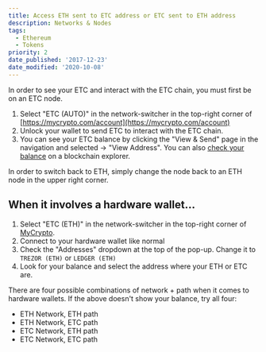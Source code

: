 ```yaml
---
title: Access ETH sent to ETC address or ETC sent to ETH address
description: Networks & Nodes
tags:
  - Ethereum
  - Tokens
priority: 2
date_published: '2017-12-23'
date_modified: '2020-10-08'
---
```


In order to see your ETC and interact with the ETC chain, you must first be on an ETC node.

1. Select "ETC (AUTO)" in the network-switcher in the top-right corner of [https://mycrypto.com/account](https://mycrypto.com/account)
2. Unlock your wallet to send ETC to interact with the ETC chain.
3. You can see your ETC balance by clicking the "View & Send" page in the navigation and selected -> "View Address". You can also [check your balance](/how-to/accessing-wallet/how-to-check-the-balance-of-your-account) on a blockchain explorer.

In order to switch back to ETH, simply change the node back to an ETH node in the upper right corner.

## When it involves a hardware wallet...

1. Select "ETC (ETH)" in the network-switcher in the top-right corner of [MyCrypto](https://mycrypto.com/account).
2. Connect to your hardware wallet like normal
3. Check the "Addresses" dropdown at the top of the pop-up. Change it to `TREZOR (ETH)` or `LEDGER (ETH)`
4. Look for your balance and select the address where your ETH or ETC are.

There are four possible combinations of network + path when it comes to hardware wallets. If the above doesn't show your balance, try all four:

- ETH Network, ETH path
- ETH Network, ETC path
- ETC Network, ETH path
- ETC Network, ETC path
